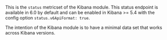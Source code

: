 This is the `status` metricset of the Kibana module. This status endpoint is available in 6.0 by default and can be enabled in Kibana >= 5.4 with the config option `status.v6ApiFormat: true`.

The intention of the Kibana module is to have a minimal data set that works across Kibana versions.
